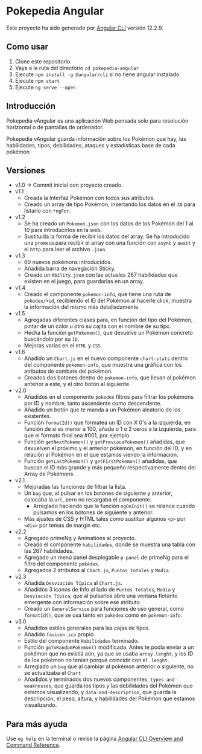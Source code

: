 # Pokepedia Angular

Este proyecto ha sido generado por [Angular CLI](https://github.com/angular/angular-cli) versión 12.2.9.

## Como usar

1. Clone este repositorio
2. Vaya a la ruta del directorio `cd pokepedia-angular`
3. Ejecute `npm install -g @angular/cli` si no tiene angular instalado
4. Ejecute `npm start`
5. Ejecute `ng serve --open`

## Introducción

Pokepedia vAngular es una aplicación Web pensada solo para resolución horizontal o de pantallas de ordenador.

Pokepedia vAngular guarda información sobre los Pokémon que hay, las habilidades, tipos, debilidades, ataques y estadísticas base de cada pokémon

## Versiones

* v1.0 &#8594; Commit inicial con proyecto creado.
* v1.1 
    * Creada la Interfaz Pokémon con todos sus atributos. 
    * Creado un array de tipo Pokémon, insertando los datos en el .ts para listarlo con `*ngFor`.
* v1.2 
    * Se ha creado un `Pokemon.json` con los datos de los Pokémon del 1 al 10 para introducirlos en la web.
    * Sustituida la forma de recibir los datos del array. Se ha introducido una `promesa` para recibir el array con una función con `async` y `await` y el `http` para leer el archivo `.json`.
* v1.3 
    * 60 nuevos pokémons introducidos. 
    * Añadida barra de navegación Sticky.
    * Creado un `Ability.json` con las actuales 267 habilidades que existen en el juego, para guardarlas en un array.
* v1.4 
    * Creado el componente `pokemon-info`, que tiene una ruta de `pokedex/+id`, recibiendo el ID del Pokémon al hacerle click, muestra la información del mismo más detalladamente.
* v1.5 
    * Agregadas diferentes clases para, en función del tipo del Pokémon, pintar de un color u otro su cajita con el nombre de su tipo. 
    * Hecha la función `getPokemon()`, que devuelve un Pokémon concreto buscándolo por su `ID`. 
    * Mejoras varias en el `HTML` y `CSS`.
* v1.6 
    * Añadido un `Chart.js` en el nuevo componente `chart-stats` dentro del componente `pokemon-info`, que muestra una gráfica con los atributos de combate del pokémon. 
    * Creados dos botones dentro de `pokemon-info`, que llevan al pokémon anterior a este, y el otro botón al siguiente.
* v2.0 
    * Añadidos en el componente `pokedex` filtros para filtrar los pokémons por ID y nombre, tanto ascendente como descendente. 
    * Añadido un botón que te manda a un Pokémon aleatorio de los existentes.
    * Función `formatId()` que formatea un ID con X 0's a la izquierda, en función de si es menor a 100, añade o 1 o 2 ceros a la izquierda, para que el formato final sea #001, por ejemplo.
    * Función `getNextPokemon()` y `getPreviousPokemon()` añadidas, que devuelven el próximo y el anterior pokémon, en función del ID, y en relación al Pokémon en el que estamos viendo la información.
    * Función `getLastPokemon()` y `getFirstPokemon()` añadidas, que buscan el ID más grande y más pequeño respectivamente dentro del Array de Pokémons.
* v2.1
    * Mejoradas las funciones de filtrar la lista.
    * Un `bug` que, al pulsar en los botones de siguiente y anterior, colocaba la `url`, pero no recargaba el componente.
        * Arreglado haciendo que la función `ngOnInit()` se relance cuando pulsamos en los botones de siguiente y anterior.
    * Más ajustes de CSS y HTML tales como sustituir algunos `<p>` por `<div>` por temas de margin etc.
* v2.2
    * Agregado primeNg y Animations al proyecto.
    * Creado el componente `habilidades`, donde se muestra una tabla con las 267 habilidades.
    * Agregado un menú panel desplegable `p-panel` de primeNg para el filtro del componente `pokédex`. 
    * Agregados 2 atributos al `Chart.js`, `Puntos totales` y `Media`.
* v2.3
    * Añadida `Desviación Típica` al `Chart.js`.
    * Añadidos 3 iconos de Info al lado de `Puntos Totales`, `Media` y `Desviación Típica`, que al pulsarlos abre una ventana flotante emergente con información sobre ese atributo.
    * Creado un `GeneralService` para funciones de uso general, como `formatId()`, que se usa tanto en `pokedex` como en `pokemon-info`.
* v3.0
    * Añadidos estilos generales para las cajas de tipos.
    * Añadido `favicon.ico` propio.
    * Estilo del componente `Habilidades` terminado.
    * Función `goToRandomPokemon()` modificada. Antes te podía enviar a un pokémon que no existía aún, ya que se usaba `array.lenght`, y los ID de los pokémon no tenían porqué coincidir con el `.lenght`.
    * Arreglado un `bug` que al cambiar al pokémon anterior o siguiente, no se actualizaba el `Chart`
    * Añadidos y terminados dos nuevos componentes, `types-and-weaknesses`, que guarda los tipos y las debilidades del Pokémon que estamos visualizando, y `data-and-description`, que guarda la descripción, el peso, altura, y habilidades del Pokémon que estamos visualizando.
## Para más ayuda

Use `ng help` en la terminal o revise la página [Angular CLI Overview and Command Reference](https://angular.io/cli).
